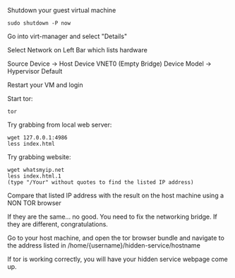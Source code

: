 Shutdown your guest virtual machine

	sudo shutdown -P now

Go into virt-manager and select "Details"

Select Network on Left Bar which lists hardware 

Source Device -> Host Device VNET0 (Empty Bridge)
Device Model  -> Hypervisor Default

Restart your VM and login

Start tor:
	
	tor

Try grabbing from local web server:
	
	wget 127.0.0.1:4986
	less index.html

Try grabbing website:
	
	wget whatsmyip.net
	less index.html.1
	(type "/Your" without quotes to find the listed IP address)

Compare that listed IP address with the result on the host machine using a NON TOR browser

If they are the same... no good. You need to fix the networking bridge. If they are different, congratulations.



Go to your host machine, and open the tor browser bundle and navigate to the address listed in /home/{username}/hidden-service/hostname

If tor is working correctly, you will have your hidden service webpage come up.